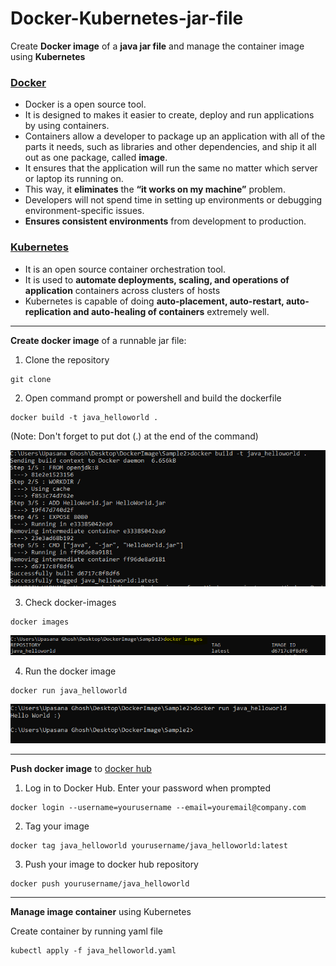# Docker-Kubernetes-jar-file
Create **Docker image** of a **java jar file** and manage the container image using **Kubernetes**

### [Docker](https://www.docker.com/)
* Docker is a open source tool. 
* It is designed to makes it easier to create, deploy and run applications by using containers.
* Containers allow a developer to package up an application with all of the parts it needs, such as libraries and other dependencies, and ship it all out as one package, called **image**.
* It ensures that the application will run the same no matter which server or laptop its running on.
* This way, it **eliminates** the **“it works on my machine”** problem.
* Developers will not spend time in setting up environments or debugging environment-specific issues. 
* **Ensures consistent environments** from development to production.

### [Kubernetes](kubernetes.io)
* It is an open source container orchestration tool.
* It is used to **automate  deployments, scaling, and operations of application** containers across clusters of hosts
* Kubernetes is capable of doing **auto-placement, auto-restart, auto-replication and auto-healing of containers** extremely well. 

---

**Create docker image** of a runnable jar file:

1) Clone the repository

```
git clone 
```

2) Open command prompt or powershell and build the dockerfile

```
docker build -t java_helloworld .
```
(Note: Don't forget to put dot (.) at the end of the command)

![](https://github.com/Upa005/Docker-Kubernetes-jar-file/blob/master/images/03_build.PNG)

3) Check docker-images 
```
docker images
```
![](https://github.com/Upa005/Docker-Kubernetes-jar-file/blob/master/images/image.PNG)

4) Run the docker image

```
docker run java_helloworld
```
![](https://github.com/Upa005/Docker-Kubernetes-jar-file/blob/master/images/04_run.PNG)

---
**Push docker image** to [docker hub](https://hub.docker.com/)

1) Log in to Docker Hub. Enter your password when prompted

```
docker login --username=yourusername --email=youremail@company.com
```

2) Tag your image

```
docker tag java_helloworld yourusername/java_helloworld:latest
```

3) Push your image to docker hub repository

```
docker push yourusername/java_helloworld
```

---

**Manage image container** using Kubernetes

Create container by running yaml file

```
kubectl apply -f java_helloworld.yaml
```
